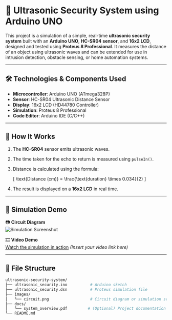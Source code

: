 # 🔐 Ultrasonic Security System using Arduino UNO

This project is a simulation of a simple, real-time **ultrasonic security system** built with an **Arduino UNO**, **HC-SR04 sensor**, and **16x2 LCD**, designed and tested using **Proteus 8 Professional**. It measures the distance of an object using ultrasonic waves and can be extended for use in intrusion detection, obstacle sensing, or home automation systems.

---

## 🛠️ Technologies & Components Used

- **Microcontroller**: Arduino UNO (ATmega328P)  
- **Sensor**: HC-SR04 Ultrasonic Distance Sensor  
- **Display**: 16x2 LCD (HD44780 Controller)  
- **Simulation**: Proteus 8 Professional  
- **Code Editor**: Arduino IDE (C/C++)

---

## 🔧 How It Works

1. The **HC-SR04** sensor emits ultrasonic waves.
2. The time taken for the echo to return is measured using `pulseIn()`.
3. Distance is calculated using the formula:

   \[
   \text{Distance (cm)} = \frac{\text{duration} \times 0.034}{2}
   \]

4. The result is displayed on a **16x2 LCD** in real time.

---

## 🧪 Simulation Demo

📷 **Circuit Diagram**  
![Simulation Screenshot](images/circuit.png)

🎞️ **Video Demo**  
[Watch the simulation in action](#) *(Insert your video link here)*

---

## 📁 File Structure

```bash
ultrasonic-security-system/
├── ultrasonic_security.ino          # Arduino sketch
├── ultrasonic_security.dsn          # Proteus simulation file
├── images/
│   └── circuit.png                  # Circuit diagram or simulation screenshot
├── docs/
│   └── system_overview.pdf         # (Optional) Project documentation
└── README.md
